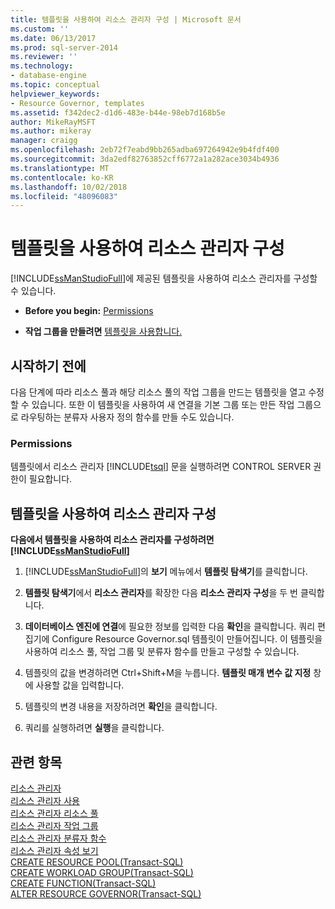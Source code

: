 ```yaml
---
title: 템플릿을 사용하여 리소스 관리자 구성 | Microsoft 문서
ms.custom: ''
ms.date: 06/13/2017
ms.prod: sql-server-2014
ms.reviewer: ''
ms.technology:
- database-engine
ms.topic: conceptual
helpviewer_keywords:
- Resource Governor, templates
ms.assetid: f342dec2-d1d6-483e-b44e-98eb7d168b5e
author: MikeRayMSFT
ms.author: mikeray
manager: craigg
ms.openlocfilehash: 2eb72f7eabd9bb265adba697264942e9b4fdf400
ms.sourcegitcommit: 3da2edf82763852cff6772a1a282ace3034b4936
ms.translationtype: MT
ms.contentlocale: ko-KR
ms.lasthandoff: 10/02/2018
ms.locfileid: "48096083"
---
```

# <a name="configure-resource-governor-using-a-template"></a>템플릿을 사용하여 리소스 관리자 구성
  [!INCLUDE[ssManStudioFull](../../includes/ssmanstudiofull-md.md)]에 제공된 템플릿을 사용하여 리소스 관리자를 구성할 수 있습니다.  
  
-   **Before you begin:**  [Permissions](#Permissions)  
  
-   **작업 그룹을 만들려면**  [템플릿을 사용합니다.](#ConfRGTemplate)  
  
##  <a name="BeforeYouBegin"></a> 시작하기 전에  
 다음 단계에 따라 리소스 풀과 해당 리소스 풀의 작업 그룹을 만드는 템플릿을 열고 수정할 수 있습니다. 또한 이 템플릿을 사용하여 새 연결을 기본 그룹 또는 만든 작업 그룹으로 라우팅하는 분류자 사용자 정의 함수를 만들 수도 있습니다.  
  
###  <a name="Permissions"></a> Permissions  
 템플릿에서 리소스 관리자 [!INCLUDE[tsql](../../includes/tsql-md.md)] 문을 실행하려면 CONTROL SERVER 권한이 필요합니다.  
  
##  <a name="ConfRGTemplate"></a> 템플릿을 사용하여 리소스 관리자 구성  
 **다음에서 템플릿을 사용하여 리소스 관리자를 구성하려면 [!INCLUDE[ssManStudioFull](../../includes/ssmanstudiofull-md.md)]**  
  
1.  [!INCLUDE[ssManStudioFull](../../includes/ssmanstudiofull-md.md)]의 **보기** 메뉴에서 **템플릿 탐색기**를 클릭합니다.  
  
2.  **템플릿 탐색기**에서 **리소스 관리자**를 확장한 다음 **리소스 관리자 구성**을 두 번 클릭합니다.  
  
3.  **데이터베이스 엔진에 연결**에 필요한 정보를 입력한 다음 **확인**을 클릭합니다. 쿼리 편집기에 Configure Resource Governor.sql 템플릿이 만들어집니다. 이 템플릿을 사용하여 리소스 풀, 작업 그룹 및 분류자 함수를 만들고 구성할 수 있습니다.  
  
4.  템플릿의 값을 변경하려면 Ctrl+Shift+M을 누릅니다. **템플릿 매개 변수 값 지정** 창에 사용할 값을 입력합니다.  
  
5.  템플릿의 변경 내용을 저장하려면 **확인**을 클릭합니다.  
  
6.  쿼리를 실행하려면 **실행**을 클릭합니다.  
  
## <a name="see-also"></a>관련 항목  
 [리소스 관리자](resource-governor.md)   
 [리소스 관리자 사용](enable-resource-governor.md)   
 [리소스 관리자 리소스 풀](resource-governor-resource-pool.md)   
 [리소스 관리자 작업 그룹](resource-governor-workload-group.md)   
 [리소스 관리자 분류자 함수](resource-governor-classifier-function.md)   
 [리소스 관리자 속성 보기](view-resource-governor-properties.md)   
 [CREATE RESOURCE POOL&#40;Transact-SQL&#41;](/sql/t-sql/statements/create-resource-pool-transact-sql)   
 [CREATE WORKLOAD GROUP&#40;Transact-SQL&#41;](/sql/t-sql/statements/create-workload-group-transact-sql)   
 [CREATE FUNCTION&#40;Transact-SQL&#41;](/sql/t-sql/statements/create-function-transact-sql)   
 [ALTER RESOURCE GOVERNOR&#40;Transact-SQL&#41;](/sql/t-sql/statements/alter-resource-governor-transact-sql)  
  
  
